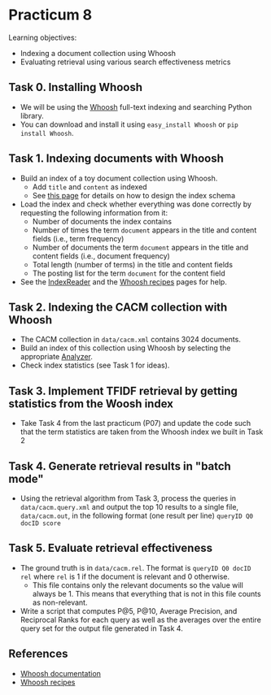 Practicum 8
===========

Learning objectives:

  - Indexing a document collection using Whoosh
  - Evaluating retrieval using various search effectiveness metrics


## Task 0. Installing Whoosh

  - We will be using the [Whoosh](https://pypi.python.org/pypi/Whoosh/) full-text indexing and searching Python library.
  - You can download and install it using `easy_install Whoosh` or `pip install Whoosh`.


## Task 1. Indexing documents with Whoosh

  - Build an index of a toy document collection using Whoosh.
    * Add `title` and `content` as indexed
    * See [this page](http://whoosh.readthedocs.org/en/latest/schema.html) for details on how to design the index schema
  - Load the index and check whether everything was done correctly by requesting the following information from it:
    * Number of documents the index contains
    * Number of times the term `document` appears in the title and content fields (i.e., term frequency)
    * Number of documents the term `document` appears in the title and content fields (i.e., document frequency)
    * Total length (number of terms) in the title and content fields
    * The posting list for the term `document` for the content field
  - See the [IndexReader](http://whoosh.readthedocs.org/en/latest/api/reading.html) and the [Whoosh recipes](http://whoosh.readthedocs.org/en/latest/recipes.html) pages for help.
  

## Task 2. Indexing the CACM collection with Whoosh

  - The CACM collection in `data/cacm.xml` contains 3024 documents.
  - Build an index of this collection using Whoosh by selecting the appropriate [Analyzer](http://whoosh.readthedocs.org/en/latest/api/analysis.html).
  - Check index statistics (see Task 1 for ideas).


## Task 3. Implement TFIDF retrieval by getting statistics from the Woosh index

  - Take Task 4 from the last practicum (P07) and update the code such that the term statistics are taken from the Whoosh index we built in Task 2


## Task 4. Generate retrieval results in "batch mode"

 - Using the retrieval algorithm from Task 3, process the queries in `data/cacm.query.xml` and output the top 10 results to a single file, `data/cacm.out`, in the following format (one result per line) `queryID Q0 docID score`


## Task 5. Evaluate retrieval effectiveness

  - The ground truth is in `data/cacm.rel`. The format is `queryID Q0 docID rel` where `rel` is 1 if the document is relevant and 0 otherwise. 
    * This file contains only the relevant documents so the value will always be 1. This means that everything that is not in this file counts as non-relevant.
  - Write a script that computes P@5, P@10, Average Precision, and Reciprocal Ranks for each query as well as the averages over the entire query set for the output file generated in Task 4.


## References

  - [Whoosh documentation](http://whoosh.readthedocs.org/en/latest/)
  - [Whoosh recipes](http://whoosh.readthedocs.org/en/latest/recipes.html)
